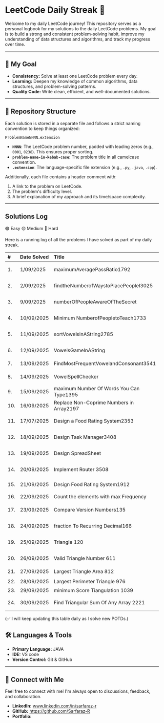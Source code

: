 # LeetCode Daily Streak 🚀

Welcome to my daily LeetCode journey! This repository serves as a personal logbook for my solutions to the daily LeetCode problems. My goal is to build a strong and consistent problem-solving habit, improve my understanding of data structures and algorithms, and track my progress over time.

---

## 🎯 My Goal

- **Consistency:** Solve at least one LeetCode problem every day.
- **Learning:** Deepen my knowledge of common algorithms, data structures, and problem-solving patterns.
- **Quality Code:** Write clean, efficient, and well-documented solutions.

---

## 📁 Repository Structure

Each solution is stored in a separate file and follows a strict naming convention to keep things organized:

`ProblemNameNNNN.extension`

- **`NNNN`**: The LeetCode problem number, padded with leading zeros (e.g., `0001`, `0238`). This ensures proper sorting.
- **`problem-name-in-kebab-case`**: The problem title in all camelcase convention.
- **`.extension`**: The language-specific file extension (e.g., `.py`, `.java`, `.cpp`).

Additionally, each file contains a header comment with:

1.  A link to the problem on LeetCode.
2.  The problem's difficulty level.
3.  A brief explanation of my approach and its time/space complexity.

---

## Solutions Log

🟢 Easy
🟡 Medium
🔴 Hard

Here is a running log of all the problems I have solved as part of my daily streak.

| #   | Date Solved | Title                                    | Solution | Difficulty | Topic                       |
| :-- | :---------- | :--------------------------------------- | :------- | :--------- | --------------------------- |
| 1.  | 1/09/2025   | maximumAveragePassRatio1792              |          | 🟡 Medium  |                             |
| 2.  | 2/09/2025   | findtheNumberofWaystoPlacePeopleI3025    |          | 🟡 Medium  |                             |
| 3.  | 9/09/2025   | numberOfPeopleAwareOfTheSecret           |          | 🟡 Medium  |                             |
| 4.  | 10/09/2025  | Minimum NumberofPeopletoTeach1733        |          | 🟡 Medium  |                             |
| 5.  | 11/09/2025  | sortVowelsInAString2785                  |          | 🟡 Medium  |                             |
| 6.  | 12/09/2025  | VowelsGameInAString                      |          | 🟡 Medium  |                             |
| 7.  | 13/09/2025  | FindMostFrequentVowelandConsonant3541    |          | 🟢 Easy    |                             |
| 8.  | 14/09/2025  | VowelSpellChecker                        |          | 🟡 Medium  | Hashing                     |
| 9.  | 15/09/2025  | maximum Number Of Words You Can Type1395 |          | 🟢 Easy    | Hashing                     |
| 10. | 16/09/2025  | Replace Non-Coprime Numbers in Array2197 |          | 🔴 Hard    | Stack                       |
| 11. | 17/07/2025  | Design a Food Rating System2353          |          | 🟡 Medium  | HashTable,PriorityQueue     |
| 12. | 18/09/2025  | Design Task Manager3408                  |          | 🟡 Medium  | PriorityQueue               |
| 13. | 19/09/2025  | Design SpreadSheet                       |          | 🟡 Medium  | Hashing                     |
| 14. | 20/09/2025  | Implement Router 3508                    |          | 🟡 Medium  | Queue,BinarySearch          |
| 15. | 21/09/2025  | Design Food Rating System1912            |          | 🔴 Hard    | Ordered Map, Priority Queue |
| 16. | 22/09/2025  | Count the elements with max Frequency    |          | 🟢 Easy    | Hashing                     |
| 17. | 23/09/2025  | Compare Version Numbers135               |          | 🟡 Medium  | Two Pointers                |
| 18. | 24/09/2025  | fraction To Recurring Decimal166         |          | 🟡 Medium  | Hashing                     |
| 19. | 25/09/2025  | Triangle 120                             |          | 🟡 Medium  | Dynamic Programming         |
| 20. | 26/09/2025  | Valid Triangle Number 611                |          | 🟡 Medium  | Two Pointers                |
| 21. | 27/09/2025  | Largest Triangle Area 812                |          | 🟢 Easy    | Three Pointers              |
| 22. | 28/09/2025  | Largest Perimeter Triangle 976           |          | 🟢 Easy    | Greedy                      |
| 23. | 29/09/2025  | minimum Score Tiangulation 1039          |          | 🔴 Hard    | Dynamic Programming         |
| 24. | 30/09/2025  | Find Triangular Sum Of Any Array 2221    |          | 🟡 Medium  | Array ,Math , Queue         |

(✅ I will keep updating this table daily as I solve new POTDs.)

## 🛠️ Languages & Tools

- **Primary Language:** JAVA
- **IDE:** VS code
- **Version Control:** Git & GitHub

---

## 🔗 Connect with Me

Feel free to connect with me! I'm always open to discussions, feedback, and collaboration.

- **LinkedIn:** www.linkedin.com/in/sarfaraz-r
- **GitHub:** https://github.com/Sarfaraz-R
- **Portfolio:**
